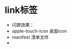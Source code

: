 # link标签
- 闪屏效果： <link rel="apple-touch-startup-image" size="152x152" href="" media="(device-width: 320px) and (device-height: 568px) and (-webkit-device-pixel-ratio: 2) and (oriention: portrait)"/>
- apple-touch-icon 桌面icon
- manifest 清单文件
- 